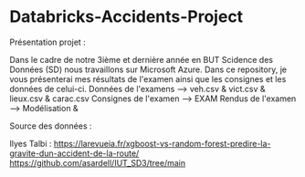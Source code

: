 # Databricks-Accidents-Project
Présentation projet :

Dans le cadre de notre 3ième et dernière année en BUT Scidence des Données (SD) nous travaillons sur Microsoft Azure. 
Dans ce repository, je vous présenterai mes résultats de l'examen ainsi que les consignes et les données de celui-ci.
Données de l'examens --> veh.csv & vict.csv & lieux.csv & carac.csv
Consignes de l'examen --> EXAM
Rendus de l'examen --> Modélisation & 

Source des données : 

Ilyes Talbi : https://larevueia.fr/xgboost-vs-random-forest-predire-la-gravite-dun-accident-de-la-route/
https://github.com/asardell/IUT_SD3/tree/main
